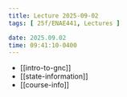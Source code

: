 ```yaml
---
title: Lecture 2025-09-02
tags: [ 25f/ENAE441, Lectures ]

date: 2025.09.02
time: 09:41:10-0400
---
```


- [[intro-to-gnc]]
- [[state-information]]
- [[course-info]]

